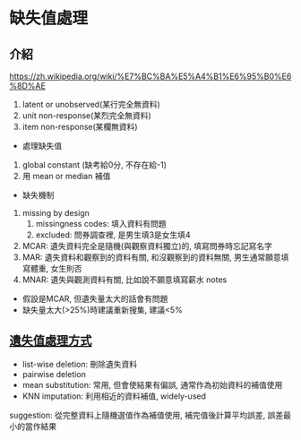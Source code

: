# 缺失值處理
## 介紹
https://zh.wikipedia.org/wiki/%E7%BC%BA%E5%A4%B1%E6%95%B0%E6%8D%AE
1. latent or unobserved(某行完全無資料)
2. unit non-response(某烈完全無資料)
3. item non-response(某欄無資料)

* 處理缺失值
1. global constant (缺考給0分, 不存在給-1)
2. 用 mean or median 補值

* 缺失機制
1. missing by design
   1. missingness codes: 填入資料有問題
   2. excluded: 問券調查裡, 是男生填3是女生填4
2. MCAR: 遺失資料完全是隨機(與觀察資料獨立)的, 填寫問券時忘記寫名字
3. MAR: 遺失資料和觀察到的資料有關, 和沒觀察到的資料無關, 男生通常願意填寫體重, 女生則否
4. MNAR: 遺失與觀測資料有關, 比如說不願意填寫薪水
notes
* 假設是MCAR, 但遺失量太大的話會有問題
* 缺失量太大(>25%)時建議重新搜集, 建議<5%

## [遺失值處理方式](https://researcher20.com/2013/05/30/%E8%99%95%E7%90%86%E8%B3%87%E6%96%99%E7%BC%BA%E5%A4%B1%E7%9A%84%E6%96%B9%E6%B3%95/)
* list-wise deletion: 刪除遺失資料
* pairwise deletion
* mean substitution: 常用, 但會使結果有偏誤, 通常作為初始資料的補值使用
* KNN imputation: 利用相近的資料補值, widely-used

suggestion: 從完整資料上隨機選值作為補值使用, 補完值後計算平均誤差, 誤差最小的當作結果
